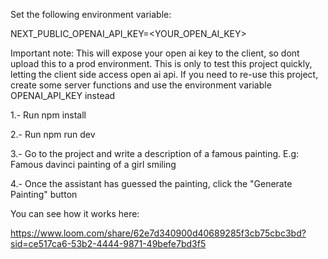 Set the following environment variable:

NEXT_PUBLIC_OPENAI_API_KEY=<YOUR_OPEN_AI_KEY>

Important note: This will expose your open ai key to the client, so dont upload this to a prod environment. This is only to test this project quickly, letting the client side
access open ai api. If you need to re-use this project, create some server functions
and use the environment variable OPENAI_API_KEY instead


1.- Run npm install

2.- Run npm run dev

3.- Go to the project and write a description of a famous painting. E.g: Famous davinci painting of a girl smiling

4.- Once the assistant has guessed the painting, click the "Generate Painting" button


You can see how it works here:

https://www.loom.com/share/62e7d340900d40689285f3cb75cbc3bd?sid=ce517ca6-53b2-4444-9871-49befe7bd3f5
